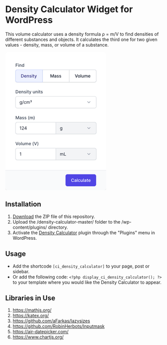 # Density Calculator Widget for WordPress

This volume calculator uses a density formula ρ = m/V to find densities of different substances and objects. It calculates the third one for two given values - density, mass, or volume of a substance.

![Density Calculator Input Form](/assets/images/screenshot-1.png "Density Calculator Input Form")

## Installation

1. [Download](https://github.com/pub-calculator-io/density-calculator/archive/refs/heads/master.zip) the ZIP file of this repository.
2. Upload the /density-calculator-master/ folder to the /wp-content/plugins/ directory.
3. Activate the [Density Calculator](https://www.calculator.io/density-calculator/ "Density Calculator Homepage") plugin through the "Plugins" menu in WordPress.

## Usage
* Add the shortcode `[ci_density_calculator]` to your page, post or sidebar.
* Or add the following code: `<?php display_ci_density_calculator(); ?>` to your template where you would like the Density Calculator to appear.

## Libraries in Use
1. https://mathjs.org/
2. https://katex.org/
3. https://github.com/aFarkas/lazysizes
4. https://github.com/RobinHerbots/Inputmask
5. https://air-datepicker.com/
6. https://www.chartjs.org/
